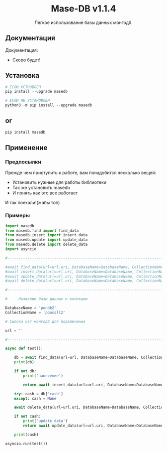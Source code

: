 <h1 align=center>Mase-DB v1.1.4</h1>
<p align=center>Легкое использование базы данных монгодб.</p>

## Документация

Документация:
 - Скоро будет!

## Установка
```py
# ЕСЛИ УСТНОВЛЕН
pip install --upgrade masedb

# ЕСЛИ НЕ УСТАНОВЛЕН
python3 -m pip install --upgrade masedb
```
## or
```py
pip install masedb
```

## Применение
### Предпосылки
Прежде чем приступить к работе, вам понадобится несколько вещей:
 - Установить нужные для работы библиотеки
 - Так же установить masedb 
 - И понять как это все работает
 
 И так поехали!(жабы топ)

### Примеры
```py
import masedb
from masedb.find import find_data
from masedb.insert import insert_data
from masedb.update import update_data
from masedb.delete import delete_data
import asyncio

#--------------------------------------------------------------------------------------------------------------------------------------------------------

#await find_data(url=url.uri, DatabaseName=DatabaseName, CollectionName=CollectionName, param={'name': 'mark'})
#await insert_data(url=url.uri, DatabaseName=DatabaseName, CollectionName=CollectionName, param={'name': 'mark'})
#await update_data(url=url.uri, DatabaseName=DatabaseName, CollectionName=CollectionName, param1={'name': 'mark'}, param2={'$set':{'let': 10}})
#await delete_data(url=url.uri, DatabaseName=DatabaseName, CollectionName=CollectionName, param={'cash': 10})

#--------------------------------------------------------------------------------------------------------------------------------------------------------

#     Название базы данных и колекции

DatabaseName = 'pondb2'
CollectionName = 'poncoll2'

# Сыллка отт монгодб для подключения

url = ''

#--------------------------------------------------------------------------------------------------------------------------------------------------------

async def test():

	db = await find_data(url=url, DatabaseName=DatabaseName, CollectionName=CollectionName, param={'name': 'mark'})
	print(db)

	if not db:
		print('занесение')

		return await insert_data(url=url.uri, DatabaseName=DatabaseName, CollectionName=CollectionName, param={'name':'mark'})

	try: cash = db['cash']
	except: cash = None

	await delete_data(url=url.uri, DatabaseName=DatabaseName, CollectionName=CollectionName, param={'cash': 10})

	if not cash:
		print('update data')
		return await update_data(url=url.uri, DatabaseName=DatabaseName, CollectionName=CollectionName, param1={'name':'mark'}, param2={'$set':{'cash': 10}})

	print(cash)

asyncio.run(test())


```


<br>